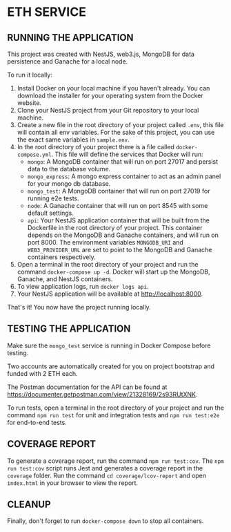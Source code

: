 # ETH SERVICE

## RUNNING THE APPLICATION

This project was created with NestJS, web3.js, MongoDB for data persistence and Ganache for a local node.

To run it locally:

1. Install Docker on your local machine if you haven't already. You can download the installer for your operating system from the Docker website.
2. Clone your NestJS project from your Git repository to your local machine.
3. Create a new file in the root directory of your project called `.env`, this file will contain all env variables. For the sake of this project, you can use the exact same variables in `sample.env`.
4. In the root directory of your project there is a file called `docker-compose.yml`. This file will define the services that Docker will run:
    * `mongo`: A MongoDB container that will run on port 27017 and persist data to the database volume.
    * `mongo_express`: A mongo express container to act as an admin panel for your mongo db database.
    * `mongo_test`: A MongoDB container that will run on port 27019 for running e2e tests.
    * `node`: A Ganache container that will run on port 8545 with some default settings.
    * `api`: Your NestJS application container that will be built from the Dockerfile in the root directory of your project. This container depends on the MongoDB and Ganache containers, and will run on port 8000.
    The environment variables `MONGODB_URI` and `WEB3_PROVIDER_URL` are set to point to the MongoDB and Ganache containers respectively.
5. Open a terminal in the root directory of your project and run the command `docker-compose up -d`. Docker will start up the MongoDB, Ganache, and NestJS containers.
6. To view application logs, run `docker logs api`.
7. Your NestJS application will be available at <http://localhost:8000>.

That's it! You now have the project running locally.

## TESTING THE APPLICATION

Make sure the `mongo_test` service is running in Docker Compose before testing.

Two accounts are automatically created for you on project bootstrap and funded with 2 ETH each.

The Postman documentation for the API can be found at <https://documenter.getpostman.com/view/21328169/2s93RUtXNK>.

To run tests, open a terminal in the root directory of your project and run the command `npm run test` for unit and integration tests and `npm run test:e2e` for end-to-end tests.

## COVERAGE REPORT

To generate a coverage report, run the command `npm run test:cov`. The `npm run test:cov` script runs Jest and generates a coverage report in the `coverage` folder. Run the command `cd coverage/lcov-report` and open `index.html` in your browser to view the report.

## CLEANUP

Finally, don't forget to run `docker-compose down` to stop all containers.
